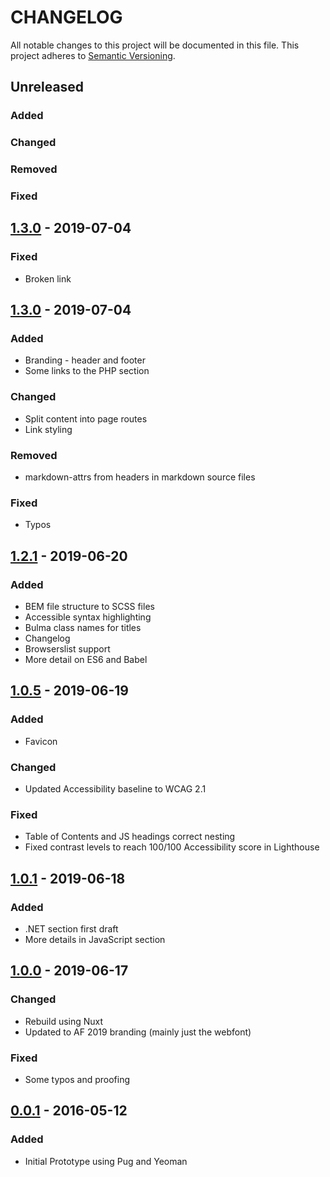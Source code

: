 # CHANGELOG

All notable changes to this project will be documented in this file. This project adheres to [Semantic Versioning](https://semver.org/spec/v2.0.0.html).

## Unreleased

### Added

### Changed

### Removed

### Fixed

## [1.3.0](https://bitbucket.org/analogfolk-ondemand/folk-style/src/v1.3.1/) - 2019-07-04

### Fixed

- Broken link

## [1.3.0](https://bitbucket.org/analogfolk-ondemand/folk-style/src/v1.3.0/) - 2019-07-04

### Added

- Branding - header and footer
- Some links to the PHP section

### Changed

- Split content into page routes
- Link styling

### Removed

- markdown-attrs from headers in markdown source files

### Fixed

- Typos

## [1.2.1](https://bitbucket.org/analogfolk-ondemand/folk-style/src/v1.2.1/) - 2019-06-20

### Added

- BEM file structure to SCSS files
- Accessible syntax highlighting
- Bulma class names for titles
- Changelog
- Browserslist support
- More detail on ES6 and Babel

## [1.0.5](https://bitbucket.org/analogfolk-ondemand/folk-style/src/v1.0.5/) - 2019-06-19

### Added

- Favicon

### Changed

- Updated Accessibility baseline to WCAG 2.1

### Fixed

- Table of Contents and JS headings correct nesting
- Fixed contrast levels to reach 100/100 Accessibility score in Lighthouse

## [1.0.1](https://bitbucket.org/analogfolk-ondemand/folk-style/src/v1.0.1/) - 2019-06-18

### Added

- .NET section first draft
- More details in JavaScript section

## [1.0.0](https://bitbucket.org/analogfolk-ondemand/folk-style/src/v1.0.0/) - 2019-06-17

### Changed

- Rebuild using Nuxt
- Updated to AF 2019 branding (mainly just the webfont)

### Fixed

- Some typos and proofing

## [0.0.1](https://bitbucket.org/analogfolk-ondemand/folk-style/src/v0.0.1/) - 2016-05-12

### Added

- Initial Prototype using Pug and Yeoman
